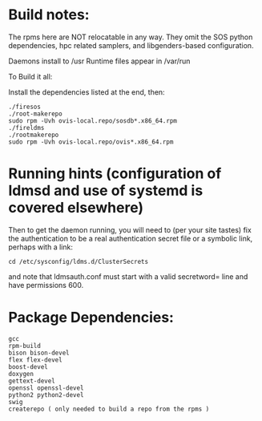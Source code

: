# Build notes:

The rpms here are NOT relocatable in any way.
They omit the SOS python dependencies, hpc related samplers, and libgenders-based configuration.

Daemons install to /usr
Runtime files appear in /var/run

To Build it all:

Install the dependencies listed at the end, then:

    ./firesos
    ./root-makerepo
    sudo rpm -Uvh ovis-local.repo/sosdb*.x86_64.rpm
    ./fireldms
    ./rootmakerepo
    sudo rpm -Uvh ovis-local.repo/ovis*.x86_64.rpm

# Running hints (configuration of ldmsd and use of systemd is covered elsewhere)
Then to get the daemon running, you will need to (per your site tastes) fix the authentication 
to be a real authentication secret file or a symbolic link, perhaps with a link:
```
cd /etc/sysconfig/ldms.d/ClusterSecrets
```
and note that ldmsauth.conf must start with a valid secretword= line and have permissions 600.


# Package Dependencies:
	gcc
	rpm-build
	bison bison-devel
	flex flex-devel
	boost-devel
	doxygen
	gettext-devel
	openssl openssl-devel
	python2 python2-devel
	swig
	createrepo ( only needed to build a repo from the rpms )
